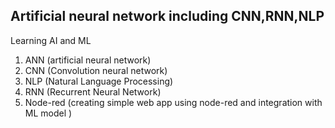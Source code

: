 
Artificial neural network including CNN,RNN,NLP
-----------------------------------------------
Learning AI and ML 
1. ANN (artificial neural network)
2. CNN (Convolution neural network)
3. NLP (Natural Language Processing)
4. RNN (Recurrent Neural Network)
5. Node-red (creating simple web app using node-red and integration with ML model )

